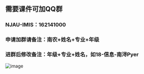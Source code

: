 ## 需要课件可加QQ群
### NJAU-IMIS：162141000
### 申请加群请备注：南农+姓名+专业+年级
### 进群后修改备注：年级+专业+姓名，如18-信息-南浔Pyer
![image](https://user-images.githubusercontent.com/60532543/149864927-3b031d73-0b6c-41d1-a82a-3d984e33bae9.png)
